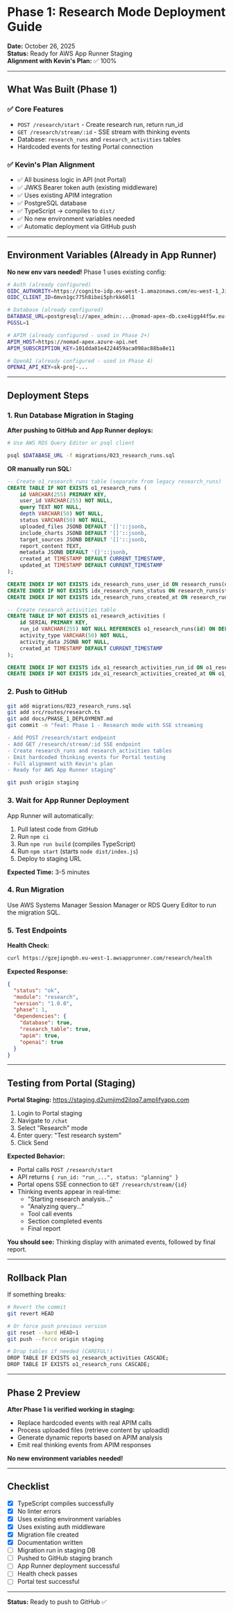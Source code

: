 # Phase 1: Research Mode Deployment Guide

**Date:** October 26, 2025  
**Status:** Ready for AWS App Runner Staging  
**Alignment with Kevin's Plan:** ✅ 100%

---

## What Was Built (Phase 1)

### ✅ **Core Features**
- `POST /research/start` - Create research run, return run_id
- `GET /research/stream/:id` - SSE stream with thinking events
- Database: `research_runs` and `research_activities` tables
- Hardcoded events for testing Portal connection

### ✅ **Kevin's Plan Alignment**
- ✅ All business logic in API (not Portal)
- ✅ JWKS Bearer token auth (existing middleware)
- ✅ Uses existing APIM integration
- ✅ PostgreSQL database
- ✅ TypeScript → compiles to `dist/`
- ✅ No new environment variables needed
- ✅ Automatic deployment via GitHub push

---

## Environment Variables (Already in App Runner)

**No new env vars needed!** Phase 1 uses existing config:

```bash
# Auth (already configured)
OIDC_AUTHORITY=https://cognito-idp.eu-west-1.amazonaws.com/eu-west-1_JiQF0xM04
OIDC_CLIENT_ID=6mvn1gc775h8ibei5phrkk60l1

# Database (already configured)
DATABASE_URL=postgresql://apex_admin:...@nomad-apex-db.cxe4igg44f5w.eu-west-1.rds.amazonaws.com:5432/apex
PGSSL=1

# APIM (already configured - used in Phase 2+)
APIM_HOST=https://nomad-apex.azure-api.net
APIM_SUBSCRIPTION_KEY=101dda01e4224459aca098ac88ba8e11

# OpenAI (already configured - used in Phase 4)
OPENAI_API_KEY=sk-proj-...
```

---

## Deployment Steps

### **1. Run Database Migration in Staging**

**After pushing to GitHub and App Runner deploys:**

```bash
# Use AWS RDS Query Editor or psql client

psql $DATABASE_URL -f migrations/023_research_runs.sql
```

**OR manually run SQL:**

```sql
-- Create o1_research_runs table (separate from legacy research_runs)
CREATE TABLE IF NOT EXISTS o1_research_runs (
    id VARCHAR(255) PRIMARY KEY,
    user_id VARCHAR(255) NOT NULL,
    query TEXT NOT NULL,
    depth VARCHAR(50) NOT NULL,
    status VARCHAR(50) NOT NULL,
    uploaded_files JSONB DEFAULT '[]'::jsonb,
    include_charts JSONB DEFAULT '[]'::jsonb,
    target_sources JSONB DEFAULT '[]'::jsonb,
    report_content TEXT,
    metadata JSONB DEFAULT '{}'::jsonb,
    created_at TIMESTAMP DEFAULT CURRENT_TIMESTAMP,
    updated_at TIMESTAMP DEFAULT CURRENT_TIMESTAMP
);

CREATE INDEX IF NOT EXISTS idx_research_runs_user_id ON research_runs(user_id);
CREATE INDEX IF NOT EXISTS idx_research_runs_status ON research_runs(status);
CREATE INDEX IF NOT EXISTS idx_research_runs_created_at ON research_runs(created_at DESC);

-- Create research_activities table
CREATE TABLE IF NOT EXISTS o1_research_activities (
    id SERIAL PRIMARY KEY,
    run_id VARCHAR(255) NOT NULL REFERENCES o1_research_runs(id) ON DELETE CASCADE,
    activity_type VARCHAR(50) NOT NULL,
    activity_data JSONB NOT NULL,
    created_at TIMESTAMP DEFAULT CURRENT_TIMESTAMP
);

CREATE INDEX IF NOT EXISTS idx_o1_research_activities_run_id ON o1_research_activities(run_id);
CREATE INDEX IF NOT EXISTS idx_o1_research_activities_created_at ON o1_research_activities(created_at);
```

### **2. Push to GitHub**

```bash
git add migrations/023_research_runs.sql
git add src/routes/research.ts
git add docs/PHASE_1_DEPLOYMENT.md
git commit -m "feat: Phase 1 - Research mode with SSE streaming

- Add POST /research/start endpoint
- Add GET /research/stream/:id SSE endpoint
- Create research_runs and research_activities tables
- Emit hardcoded thinking events for Portal testing
- Full alignment with Kevin's plan
- Ready for AWS App Runner staging"

git push origin staging
```

### **3. Wait for App Runner Deployment**

App Runner will automatically:
1. Pull latest code from GitHub
2. Run `npm ci`
3. Run `npm run build` (compiles TypeScript)
4. Run `npm start` (starts `node dist/index.js`)
5. Deploy to staging URL

**Expected Time:** 3-5 minutes

### **4. Run Migration**

Use AWS Systems Manager Session Manager or RDS Query Editor to run the migration SQL.

### **5. Test Endpoints**

**Health Check:**
```bash
curl https://gzejipnqbh.eu-west-1.awsapprunner.com/research/health
```

**Expected Response:**
```json
{
  "status": "ok",
  "module": "research",
  "version": "1.0.0",
  "phase": 1,
  "dependencies": {
    "database": true,
    "research_table": true,
    "apim": true,
    "openai": true
  }
}
```

---

## Testing from Portal (Staging)

**Portal Staging:** https://staging.d2umjimd2ilqq7.amplifyapp.com

1. Login to Portal staging
2. Navigate to `/chat`
3. Select "Research" mode
4. Enter query: "Test research system"
5. Click Send

**Expected Behavior:**
- Portal calls `POST /research/start`
- API returns `{ run_id: "run_...", status: "planning" }`
- Portal opens SSE connection to `GET /research/stream/{id}`
- Thinking events appear in real-time:
  - "Starting research analysis..."
  - "Analyzing query..."
  - Tool call events
  - Section completed events
  - Final report

**You should see:** Thinking display with animated events, followed by final report.

---

## Rollback Plan

If something breaks:

```bash
# Revert the commit
git revert HEAD

# Or force push previous version
git reset --hard HEAD~1
git push --force origin staging

# Drop tables if needed (CAREFUL!)
DROP TABLE IF EXISTS o1_research_activities CASCADE;
DROP TABLE IF EXISTS o1_research_runs CASCADE;
```

---

## Phase 2 Preview

**After Phase 1 is verified working in staging:**

- Replace hardcoded events with real APIM calls
- Process uploaded files (retrieve content by uploadId)
- Generate dynamic reports based on APIM analysis
- Emit real thinking events from APIM responses

**No new environment variables needed!**

---

## Checklist

- [x] TypeScript compiles successfully
- [x] No linter errors
- [x] Uses existing environment variables
- [x] Uses existing auth middleware
- [x] Migration file created
- [x] Documentation written
- [ ] Migration run in staging DB
- [ ] Pushed to GitHub staging branch
- [ ] App Runner deployment successful
- [ ] Health check passes
- [ ] Portal test successful

---

**Status:** Ready to push to GitHub ✅

